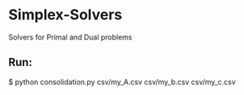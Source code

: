 # Simplex-Solvers

Solvers for Primal and Dual problems

Run:
-------
$ python consolidation.py csv/my_A.csv csv/my_b.csv csv/my_c.csv
